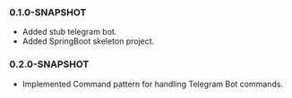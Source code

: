 ### 0.1.0-SNAPSHOT
* Added stub telegram bot.
* Added SpringBoot skeleton project.

### 0.2.0-SNAPSHOT
* Implemented Command pattern for handling Telegram Bot commands.